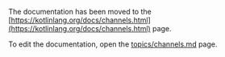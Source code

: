 The documentation has been moved to the [https://kotlinlang.org/docs/channels.html](https://kotlinlang.org/docs/channels.html) page.

To edit the documentation, open the [topics/channels.md](topics/channels.md) page.